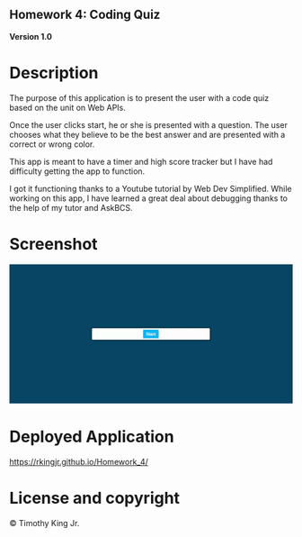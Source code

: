 ## Homework 4: Coding Quiz

**Version 1.0**

# Description

The purpose of this application is to present the user with a code quiz based on the unit on Web APIs.

Once the user clicks start, he or she is presented with a question. The user chooses what they believe to be the best answer and are presented with a correct or wrong color.

This app is meant to have a timer and high score tracker but I have had difficulty getting the app to function.

I got it functioning thanks to a Youtube tutorial by Web Dev Simplified. While working on this app, I have learned a great deal about debugging thanks to the help of my tutor and AskBCS.

# Screenshot

![Scrrencastify of running application](./assets/Coding_Quiz.gif)

# Deployed Application

https://rkingjr.github.io/Homework_4/

# License and copyright

© Timothy King Jr.
